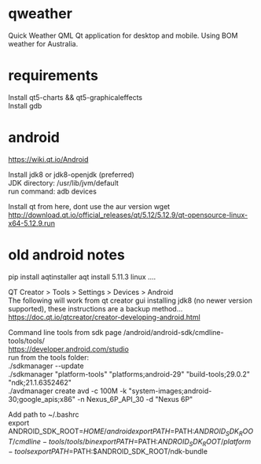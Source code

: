 # qweather
Quick Weather QML Qt application for desktop and mobile. Using BOM weather for Australia.

# requirements
Install qt5-charts && qt5-graphicaleffects  
Install gdb   

# android
https://wiki.qt.io/Android

Install jdk8 or jdk8-openjdk (preferred)  
JDK directory: /usr/lib/jvm/default  
run command: adb devices  

Install qt from here, dont use the aur version
wget http://download.qt.io/official_releases/qt/5.12/5.12.9/qt-opensource-linux-x64-5.12.9.run


# old android notes
pip install aqtinstaller
aqt install 5.11.3 linux ....


QT Creator > Tools > Settings > Devices > Android  
The following will work from qt creator gui installing jdk8 (no newer version supported), these instructions are a backup method...  
https://doc.qt.io/qtcreator/creator-developing-android.html  

Command line tools from sdk page /android/android-sdk/cmdline-tools/tools/  
https://developer.android.com/studio  
run from the tools folder:  
./sdkmanager --update  
./sdkmanager "platform-tools" "platforms;android-29" "build-tools;29.0.2" "ndk;21.1.6352462"    
./avdmanager create avd -c 100M -k "system-images;android-30;google_apis;x86" -n Nexus_6P_API_30 -d "Nexus 6P"  

Add path to ~/.bashrc  
export ANDROID_SDK_ROOT=$HOME/android
export PATH=$PATH:$ANDROID_SDK_ROOT/cmdline-tools/tools/bin
export PATH=$PATH:$ANDROID_SDK_ROOT/platform-tools
export PATH=$PATH:$ANDROID_SDK_ROOT/ndk-bundle